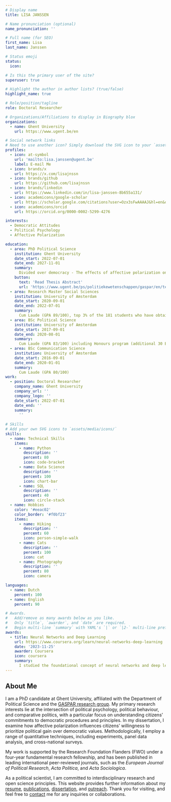```yaml
---
# Display name
title: LISA JANSSEN

# Name pronunciation (optional)
name_pronunciation: ''

# Full name (for SEO)
first_name: Lisa
last_name: Janssen

# Status emoji
status:
  icon: 

# Is this the primary user of the site?
superuser: true

# Highlight the author in author lists? (true/false)
highlight_name: true

# Role/position/tagline
role: Doctoral Researcher

# Organizations/Affiliations to display in Biography blox
organizations:
  - name: Ghent University
    url: https://www.ugent.be/en

# Social network links
# Need to use another icon? Simply download the SVG icon to your `assets/media/icons/` folder.
profiles:
  - icon: at-symbol
    url: 'mailto:lisa.janssen@ugent.be'
    label: E-mail Me
  - icon: brands/x
    url: https://x.com/lisajnssn
  - icon: brands/github
    url: https://github.com/lisajnssn
  - icon: brands/linkedin
    url: https://www.linkedin.com/in/lisa-janssen-8b655a131/
  - icon: academicons/google-scholar
    url: https://scholar.google.com/citations?user=Ozx3sFwAAAAJ&hl=en&oi=sra
  - icon: academicons/orcid
    url: https://orcid.org/0000-0002-5299-4276

interests:
  - Democratic Attitudes
  - Political Psychology
  - Affective Polarization

education:
  - area: PhD Political Science
    institution: Ghent University
    date_start: 2022-07-01
    date_end: 2027-11-01
    summary: 
      Divided over democracy - The effects of affective polarization on citizens' democratic attitudes in Europe. Supervised by [Prof. Anna Kern](https://annakern.eu/) & [Prof. Hannah Werner](https://hannahwerner.mystrikingly.com/).
    button:
      text: 'Read Thesis Abstract'
      url: 'https://www.ugent.be/ps/politiekewetenschappen/gaspar/en/team/lisajanssen.htm'
  - area: Research Master Social Sciences
    institution: University of Amsterdam
    date_start: 2020-09-01
    date_end: 2022-07-01
    summary: 
      Cum Laude (GPA 89/100), top 3% of the 181 students who have obtained their degree between 2016 and 2022 (P97)
  - area: BSc Political Science
    institution: University of Amsterdam
    date_start: 2017-09-01
    date_end: 2020-08-01
    summary:
      Cum Laude (GPA 83/100) including Honours program (additional 30 ECTs at the Vrije Universiteit and University of Amsterdam) (GPA 87/100)
  - area: BSc Communication Science
    institution: University of Amsterdam
    date_start: 2016-09-01
    date_end: 2020-01-01
    summary: 
      Cum Laude (GPA 80/100)
work:
  - position: Doctoral Researcher
    company_name: Ghent University
    company_url: ''
    company_logo: ''
    date_start: 2022-07-01
    date_end: ''
    summary:
      ''
 
# Skills
# Add your own SVG icons to `assets/media/icons/`
skills:
  - name: Technical Skills
    items:
      - name: Python
        description: ''
        percent: 80
        icon: code-bracket
      - name: Data Science
        description: ''
        percent: 100
        icon: chart-bar
      - name: SQL
        description: ''
        percent: 40
        icon: circle-stack
  - name: Hobbies
    color: '#eeac02'
    color_border: '#f0bf23'
    items:
      - name: Hiking
        description: ''
        percent: 60
        icon: person-simple-walk
      - name: Cats
        description: ''
        percent: 100
        icon: cat
      - name: Photography
        description: ''
        percent: 80
        icon: camera

languages:
  - name: Dutch
    percent: 100
  - name: English
    percent: 90

# Awards.
#   Add/remove as many awards below as you like.
#   Only `title`, `awarder`, and `date` are required.
#   Begin multi-line `summary` with YAML's `|` or `|2-` multi-line prefix and indent 2 spaces below.
awards:
  - title: Neural Networks and Deep Learning
    url: https://www.coursera.org/learn/neural-networks-deep-learning
    date: '2023-11-25'
    awarder: Coursera
    icon: coursera
    summary:
      I studied the foundational concept of neural networks and deep learning. By the end, I was familiar with the significant technological trends driving the rise of deep learning; build, train, and apply fully connected deep neural networks; implement efficient (vectorized) neural networks; identify key parameters in a neural network’s architecture; and apply deep learning to your own applications.
---
```


## About Me

I am a PhD candidate at Ghent University, affiliated with the Department of Political Science and the [GASPAR research group](https://www.ugent.be/ps/politiekewetenschappen/gaspar/en). My primary research interests lie at the intersection of political psychology, political behaviour, and comparative politics, with a particular focus on understanding citizens’ commitments to democratic procedures and principles. In my dissertation, I examine how affective polarization influences citizens’ willingness to prioritize political gain over democratic values. Methodologically, I employ a range of quantitative techniques, including experiments, panel data analysis, and cross-national surveys. 

My work is supported by the Research Foundation Flanders (FWO) under a four-year fundamental research fellowship, and has been published in leading international peer-reviewed journals, such as the _European Journal of Political Research_, _Acta Politica_, and _Acta Sociologica_. 

As a political scientist, I am committed to interdisciplinary research and open science principles. This website provides further information about my [resume](https://lisajnssn.github.io/files/resume%20(2).pdf), [publications](https://lisajnssn.github.io/publications/), [dissertation](https://lisajnssn.github.io/dissertation/), and [outreach](https://lisajnssn.github.io/outreach/). Thank you for visiting, and feel free to [contact](https://lisajnssn.github.io/contact/) me for any inquiries or collaborations.
